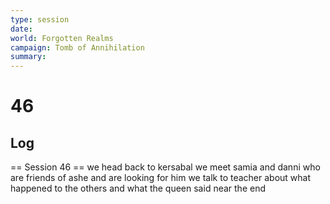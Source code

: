 ```yaml
---
type: session
date:
world: Forgotten Realms
campaign: Tomb of Annihilation
summary:
---
```


# 46

## Log
== Session 46 ==
we head back to kersabal
we meet samia and danni who are friends of ashe and are looking for him 
we talk to teacher about what happened to the others and what the queen said near the end
